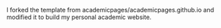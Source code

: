 I forked the template from academicpages/academicpages.github.io and modified it to build my personal academic website.
